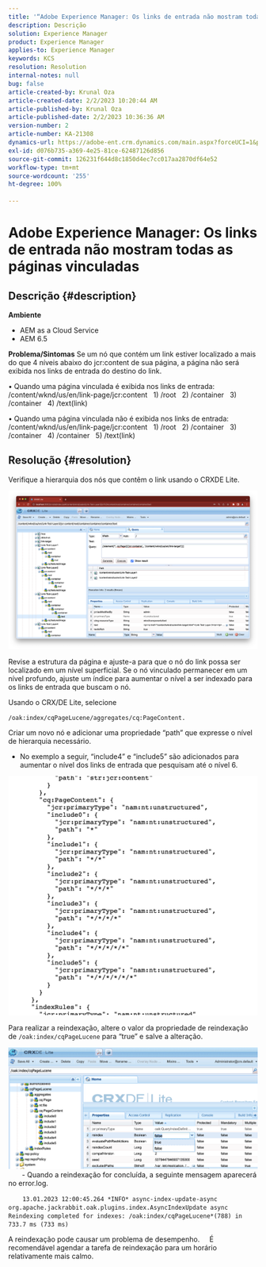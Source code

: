 ```yaml
---
title: '“Adobe Experience Manager: Os links de entrada não mostram todas as páginas vinculadas”'
description: Descrição
solution: Experience Manager
product: Experience Manager
applies-to: Experience Manager
keywords: KCS
resolution: Resolution
internal-notes: null
bug: false
article-created-by: Krunal Oza
article-created-date: 2/2/2023 10:20:44 AM
article-published-by: Krunal Oza
article-published-date: 2/2/2023 10:36:36 AM
version-number: 2
article-number: KA-21308
dynamics-url: https://adobe-ent.crm.dynamics.com/main.aspx?forceUCI=1&pagetype=entityrecord&etn=knowledgearticle&id=8bd6223a-e3a2-ed11-aad1-6045bd006149
exl-id: d076b735-a369-4e25-81ce-62487126d856
source-git-commit: 126231f644d8c1850d4ec7cc017aa2870df64e52
workflow-type: tm+mt
source-wordcount: '255'
ht-degree: 100%

---
```


# Adobe Experience Manager: Os links de entrada não mostram todas as páginas vinculadas

## Descrição {#description}

<b>Ambiente</b>
- AEM as a Cloud Service
- AEM 6.5



<b>Problema/Sintomas</b>
Se um nó que contém um link estiver localizado a mais do que 4 níveis abaixo do jcr:content de sua página,
a página não será exibida nos links de entrada do destino do link.

• Quando uma página vinculada é exibida nos links de entrada:
  /content/wknd/us/en/link-page/jcr:content
  1) /root
  2) /container
  3) /container
  4) /text(link)

• Quando uma página vinculada não é exibida nos links de entrada:
  /content/wknd/us/en/link-page/jcr:content
  1) /root
  2) /container
  3) /container
  4) /container
  5) /text(link)


## Resolução {#resolution}


Verifique a hierarquia dos nós que contêm o link usando o CRXDE Lite.

![](assets/667a70ba-a39b-ed11-aad1-6045bd0065b6.png)

Revise a estrutura da página e ajuste-a para que o nó do link possa ser localizado em um nível superficial.
Se o nó vinculado permanecer em um nível profundo, ajuste um índice para aumentar o nível a ser indexado para os links de entrada que buscam o nó.

Usando o CRX/DE Lite, selecione


```
/oak:index/cqPageLucene/aggregates/cq:PageContent.
```

Criar um novo nó e adicionar uma propriedade “path” que expresse o nível de hierarquia necessário.
- No exemplo a seguir, “include4” e “include5” são adicionados para aumentar o nível dos links de entrada que pesquisam até o nível 6.

![](assets/72c18342-0e9e-ed11-aad1-6045bd0067ea.png)

Para realizar a reindexação, altere o valor da propriedade de reindexação de `/oak:index/cqPageLucene` para “true” e salve a alteração.

![](assets/a4203d8b-0e9e-ed11-aad1-6045bd0067ea.png)
  
    - Quando a reindexação for concluída, a seguinte mensagem aparecerá no error.log.

`    13.01.2023 12:00:45.264 *INFO* async-index-update-async org.apache.jackrabbit.oak.plugins.index.AsyncIndexUpdate async Reindexing completed for indexes: /oak:index/cqPageLucene*(788) in 733.7 ms (733 ms)`

A reindexação pode causar um problema de desempenho.
    É recomendável agendar a tarefa de reindexação para um horário relativamente mais calmo.
